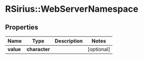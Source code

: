 # RSirius::WebServerNamespace


## Properties
Name | Type | Description | Notes
------------ | ------------- | ------------- | -------------
**value** | **character** |  | [optional] 


